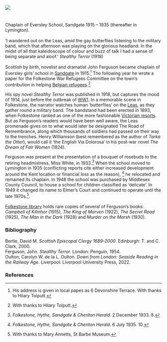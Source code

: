 <a href="https://www.kent-maps.online"><img src="https://kent-map.github.io/mdpress/juncture/ve-button.png"></a>
<param ve-config title="John Ferguson (1871-1952)" author="Professor Carolyn Oulton" layout="vtl" 
banner="https://stor.artstor.org/stor/f3590125-3b05-42a0-b365-e33a8735353c">

<param ve-entity eid="Q375314" aliases="Folkestone">
<param ve-entity eid="Q26314321" aliases="The Leas">
<param ve-entity eid="Q967166" aliases="Hythe">
<param ve-entity eid="Q1000312" aliases="Sandgate">

#
                                            
Chaplain of Eversley School, Sandgate 1915 – 1935 (thereafter in Lymington).   
<br>
‘I wandered out on the Leas, amid the gay butterflies listening to the military band, which that afternoon was playing on the glorious headland. In the midst of all that kaleidoscope of colour and buzz of talk I had a sense of being separate and aloof.’ _Stealthy Terror_ (1918)   
<br>
Scottish by birth, novelist and dramatist John Ferguson became chaplain of Eversley girls’ school in [Sandgate](/placeskz/sandgate-overview) in 1915.[^ref1] The following year he wrote a paper for the Folkestone War Refugees Committee on the town’s contribution in helping [Belgian refugees](/20c/20c-belgian-refugees).[^ref2] 
<param ve-image url="https://upload.wikimedia.org/wikipedia/commons/d/df/Lee%27s_Promenade_and_Bandstand%2C_Folkestone%2C_England-LCCN2002696748.tif" label="Folkestone Leas and Bandstand, pre-1900" attribution="Photochrom Print Collection, Public domain, via Wikimedia Commons">
<param ve-image url="https://raw.githubusercontent.com/kent-map/kent/502194a/20c/images/arrivalofbelgiansFMuseum.jpg" label="Belgian Refugees arriving in Folkestone" attribution="By kind permission of Folkestone Museum">

His spy novel _Stealthy Terror_ was published in 1918, but captures the mood of 1914, just before the outbreak of [WW1](/20c/20c-folkestone-ww1). In a memorable scene in Folkestone, the narrator watches human ‘butterflies’ on the [Leas](https://www.visitfolkestoneandhythe.co.uk/media/1843/folkestone-historical-walks-promenading-on-the-leas.pdf), as they gather round a military band. The bandstand had been erected in 1893, when Folkestone ranked as one of the more fashionable [Victorian resorts](/19c/19c-folkestone). But as Ferguson’s readers would have been well aware, the Leas promenade gives on to what would later be designated The Road of Remembrance, along which thousands of soldiers had passed on their way to the trenches. Henry Williamson (best remembered as the author of _Tarka the Otter_), would call it ‘the English Via Dolorosa’ in his post-war novel _The Dream of Fair Women_ (1924).
<param ve-image url="https://stor.artstor.org/stor/553e2b21-40cd-4e41-b5b0-b3226e668e7d" label="Stealthy Terror" attribution="Front cover of the Penguin edition">
<param ve-image url="https://stor.artstor.org/stor/c4709d92-4e55-4e57-8e13-8ebd8e7187ed" label="Road of Remembrance" attribution="© Michelle Crowther">
                                                                                                                   
Ferguson was present at the presentation of a bouquet of rosebuds to the retiring headmistress, Miss White, in 1933.[^ref3] When the school moved to Lymington in 1935 (conflicting reports cite either increased development around the Kent location or financial loss as the reason), [^ref4] he relocated and remained its chaplain. In 1948 the school was purchased by Middlesex County Council, to house a school for children classified as ‘delicate’. In 1949 it changed its name to Elmer’s Court and continued to operate until the late 1970s.[^ref5].
<br>                                                                                                                   
[Folkestone library](/19c/19c-folkestone-free-library) holds rare copies of several of Ferguson’s books: _Campbell of Kilmhor_ (1915), _The King of Morven_ (1922), _The Secret Road_ (1925),  _The Man in the Dark_ (1928) and _Murder on the Marsh_ (1930).
<param ve-image url="https://s2.geograph.org.uk/geophotos/06/44/15/6441598_45f93e8d_1024x1024.jpg" label="Folkestone Library" attribution="© Copyright Wayland Smith and licensed for reuse under this Creative Commons Licence">
<param ve-map center="Q26627877" zoom="15">

### Bibliography 

Bertie, David M. _Scottish Episcopal Clergy 1689-2000_. Edinburgh: T. and C. Clark, 2000.   
Ferguson, John. _Stealthy Terror._ London: Penguin, 1954.   
Oulton, Carolyn W. de la L. Oulton. _Down from London: Seaside Reading in the Railway Age_. Liverpool: Liverpool University Press, 2022.
                                          
### References

[^ref1]: His address is given in local papes as 6 Devonshire Terrace. With thanks to Hilary Tolputt.   
[^ref2]: With thanks to Hilary Tolputt.
[^ref3]: _Folkestone, Hythe, Sandgate & Cheriton Herald_. 2 December 1933. 8.
[^ref4]: _Folkestone, Hythe, Sandgate & Cheriton Herald_. 6 July 1935. 10.  
[^ref5]: With thanks to Mary Annetts, St Barbe Museum.
